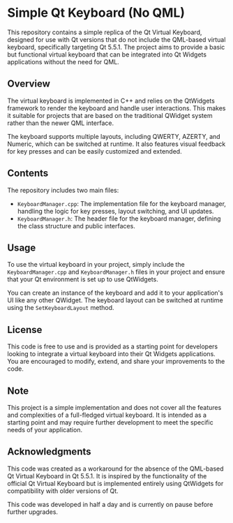 # Simple Qt Keyboard (No QML)

This repository contains a simple replica of the Qt Virtual Keyboard, designed for use with Qt versions that do not include the QML-based virtual keyboard, specifically targeting Qt 5.5.1. The project aims to provide a basic but functional virtual keyboard that can be integrated into Qt Widgets applications without the need for QML.

## Overview

The virtual keyboard is implemented in C++ and relies on the QtWidgets framework to render the keyboard and handle user interactions. This makes it suitable for projects that are based on the traditional QWidget system rather than the newer QML interface.

The keyboard supports multiple layouts, including QWERTY, AZERTY, and Numeric, which can be switched at runtime. It also features visual feedback for key presses and can be easily customized and extended.

## Contents

The repository includes two main files:

- `KeyboardManager.cpp`: The implementation file for the keyboard manager, handling the logic for key presses, layout switching, and UI updates.
- `KeyboardManager.h`: The header file for the keyboard manager, defining the class structure and public interfaces.

## Usage

To use the virtual keyboard in your project, simply include the `KeyboardManager.cpp` and `KeyboardManager.h` files in your project and ensure that your Qt environment is set up to use QtWidgets.

You can create an instance of the keyboard and add it to your application's UI like any other QWidget. The keyboard layout can be switched at runtime using the `SetKeyboardLayout` method.

## License

This code is free to use and is provided as a starting point for developers looking to integrate a virtual keyboard into their Qt Widgets applications. You are encouraged to modify, extend, and share your improvements to the code.

## Note

This project is a simple implementation and does not cover all the features and complexities of a full-fledged virtual keyboard. It is intended as a starting point and may require further development to meet the specific needs of your application.

## Acknowledgments

This code was created as a workaround for the absence of the QML-based Qt Virtual Keyboard in Qt 5.5.1. It is inspired by the functionality of the official Qt Virtual Keyboard but is implemented entirely using QtWidgets for compatibility with older versions of Qt.

This code was developed in half a day and is currently on pause before further upgrades.

